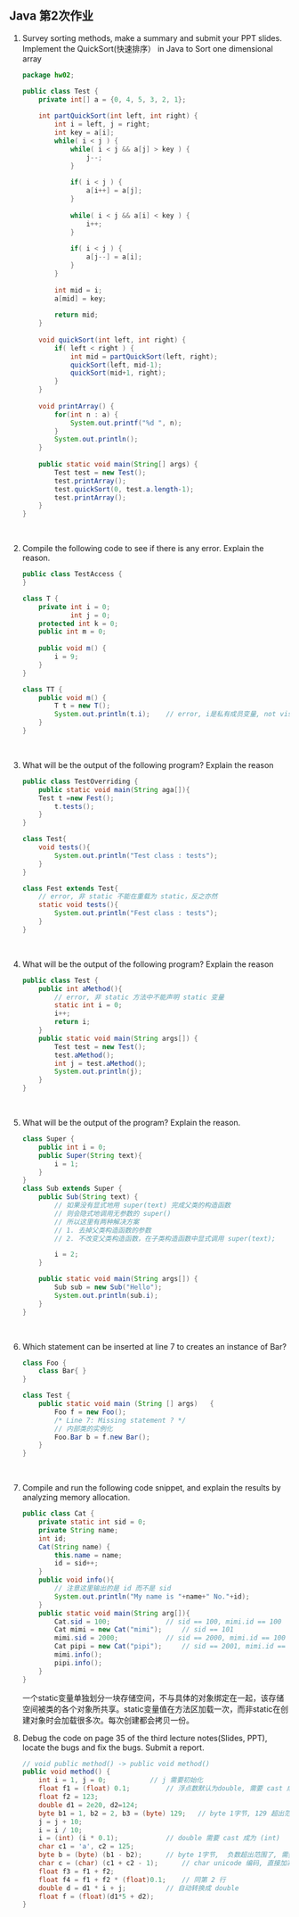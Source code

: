 ##	Java 第2次作业

1.	Survey sorting methods, make a summary and submit your PPT slides.
Implement the QuickSort(快速排序） in Java to Sort one dimensional array

	```java
	package hw02;

	public class Test {
		private int[] a = {0, 4, 5, 3, 2, 1};
		
		int partQuickSort(int left, int right) {
			int i = left, j = right;
			int key = a[i];
			while( i < j ) {
				while( i < j && a[j] > key ) {
					j--;
				}
				
				if( i < j ) {
					a[i++] = a[j];
				}
				
				while( i < j && a[i] < key ) {
					i++;
				}
				
				if( i < j ) {
					a[j--] = a[i];
				}
			}
			
			int mid = i;
			a[mid] = key;
			
			return mid;
		}
		
		void quickSort(int left, int right) {
			if( left < right ) {
				int mid = partQuickSort(left, right);
				quickSort(left, mid-1);
				quickSort(mid+1, right);
			}
		}
		
		void printArray() {
			for(int n : a) {
				System.out.printf("%d ", n);
			}
			System.out.println();
		}
		
		public static void main(String[] args) {
			Test test = new Test();
			test.printArray();
			test.quickSort(0, test.a.length-1);
			test.printArray();
		}
	}
	```

	<br>

2.	Compile the following code to see if there is any error. Explain the reason.

	```java
	public class TestAccess {
	}

	class T {
		private int i = 0;
				int j = 0;
		protected int k = 0;
		public int m = 0;
		
		public void m() {
			i = 9;
		}
	}

	class TT {
		public void m() {
			T t = new T();
			System.out.println(t.i);	// error, i是私有成员变量, not visible, 需要通过 getter() 访问
		}
	}
	```

	<br>

3.	What will be the output of the following program? Explain the reason

	```java
	public class TestOverriding {
		public static void main(String aga[]){
		Test t =new Fest();
			t.tests();
		}
	}

	class Test{
		void tests(){
			System.out.println("Test class : tests");
		}
	}

	class Fest extends Test{
		// error, 非 static 不能在重载为 static，反之亦然
		static void tests(){
			System.out.println("Fest class : tests");
		}
	}
	```

	<br>

4.	What will be the output of the following program? Explain the reason

	```java
	public class Test {
		public int aMethod(){
			// error, 非 static 方法中不能声明 static 变量
			static int i = 0;
			i++;
			return i;
		}
		public static void main(String args[]) {
			Test test = new Test();
			test.aMethod();
			int j = test.aMethod();
			System.out.println(j);
		}
	}
	```

	<br>

5.	What will be the output of the program? Explain the reason.

	```java
	class Super {
		public int i = 0;
		public Super(String text){
			i = 1;
		} 
	} 
	class Sub extends Super {
		public Sub(String text) {
			// 如果没有显式地用 super(text) 完成父类的构造函数
			// 则会隐式地调用无参数的 super()
			// 所以这里有两种解决方案
			// 1. 去掉父类构造函数的参数
			// 2. 不改变父类构造函数，在子类构造函数中显式调用 super(text);

			i = 2;
		}

		public static void main(String args[]) {
			Sub sub = new Sub("Hello"); 
			System.out.println(sub.i); 
		} 
	}
	```

	<br>

6.	Which statement can be inserted at line 7 to creates an instance of Bar?

	```java
	class Foo {
		class Bar{ }
	}

	class Test {
		public static void main (String [] args)   {
			Foo f = new Foo();
			/* Line 7: Missing statement ? */
			// 内部类的实例化
			Foo.Bar b = f.new Bar();
		}
	}
	```

	<br>

7.	Compile and run the following code snippet, and explain the results by analyzing memory allocation.

	```java
	public class Cat {
		private static int sid = 0;
		private String name;
		int id;
		Cat(String name) {
			this.name = name;  
			id = sid++;
		}
		public void info(){
			// 注意这里输出的是 id 而不是 sid
			System.out.println("My name is "+name+" No."+id);
		}
		public static void main(String arg[]){
			Cat.sid = 100;				// sid == 100, mimi.id == 100
			Cat mimi = new Cat("mimi");		// sid == 101
			mimi.sid = 2000;			// sid == 2000, mimi.id == 100
			Cat pipi = new Cat("pipi");		// sid == 2001, mimi.id == 100, pipi.id == 2000
			mimi.info(); 
			pipi.info();
		}
	}
	```

	一个static变量单独划分一块存储空间，不与具体的对象绑定在一起，该存储空间被类的各个对象所共享。static变量值在方法区加载一次，而非static在创建对象时会加载很多次。每次创建都会拷贝一份。

8.	Debug the code on page 35 of the third lecture notes(Slides, PPT), locate the bugs and fix the bugs. Submit a report.

	```java
	// void public method() -> public void method()
	public void method() {
		int i = 1, j = 0;			// j 需要初始化
		float f1 = (float) 0.1;			// 浮点数默认为double, 需要 cast 成 为(float)
		float f2 = 123;
		double d1 = 2e20, d2=124;
		byte b1 = 1, b2 = 2, b3 = (byte) 129;	// byte 1字节, 129 超出范围了
		j = j + 10;
		i = i / 10;
		i = (int) (i * 0.1);			// double 需要 cast 成为 (int)
		char c1 = 'a', c2 = 125;
		byte b = (byte) (b1 - b2);		// byte 1字节,  负数超出范围了, 需要 cast
		char c = (char) (c1 + c2 - 1);		// char unicode 编码, 直接加减需要 cast
		float f3 = f1 + f2;
		float f4 = f1 + f2 * (float)0.1;	// 同第 2 行
		double d = d1 * i + j;			// 自动转换成 double
		float f = (float)(d1*5 + d2);
	}
	```